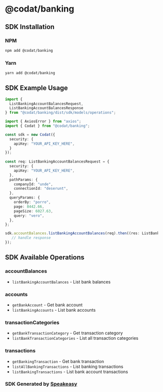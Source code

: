 # @codat/banking

<!-- Start SDK Installation -->
## SDK Installation

### NPM

```bash
npm add @codat/banking
```

### Yarn

```bash
yarn add @codat/banking
```
<!-- End SDK Installation -->

## SDK Example Usage
<!-- Start SDK Example Usage -->
```typescript
import {
  ListBankingAccountBalancesRequest,
  ListBankingAccountBalancesResponse 
} from "@codat/banking/dist/sdk/models/operations";

import { AxiosError } from "axios";
import { Codat } from "@codat/banking";

const sdk = new Codat({
  security: {
    apiKey: "YOUR_API_KEY_HERE",
  }
});
    
const req: ListBankingAccountBalancesRequest = {
  security: {
    apiKey: "YOUR_API_KEY_HERE",
  },
  pathParams: {
    companyId: "unde",
    connectionId: "deserunt",
  },
  queryParams: {
    orderBy: "porro",
    page: 8442.66,
    pageSize: 6027.63,
    query: "vero",
  },
};

sdk.accountBalances.listBankingAccountBalances(req).then((res: ListBankingAccountBalancesResponse | AxiosError) => {
   // handle response
});
```
<!-- End SDK Example Usage -->

<!-- Start SDK Available Operations -->
## SDK Available Operations


### accountBalances

* `listBankingAccountBalances` - List bank balances

### accounts

* `getBankAccount` - Get bank account
* `listBankingAccounts` - List bank accounts

### transactionCategories

* `getBankTransactionCategory` - Get transaction category
* `listBankTransactionCategories` - List all transaction categories

### transactions

* `getBankingTransaction` - Get bank transaction
* `listAllBankingTransactions` - List banking transactions
* `listBankingTransactions` - List bank account transactions
<!-- End SDK Available Operations -->

### SDK Generated by [Speakeasy](https://docs.speakeasyapi.dev/docs/using-speakeasy/client-sdks)
